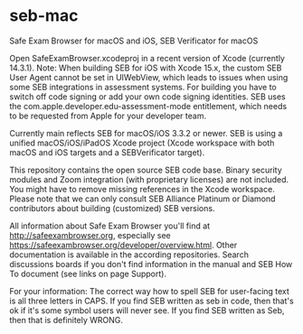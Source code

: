# seb-mac
Safe Exam Browser for macOS and iOS,
SEB Verificator for macOS

Open SafeExamBrowser.xcodeproj in a recent version of Xcode (currently 14.3.1). Note: When building SEB for iOS with Xcode 15.x, the custom SEB User Agent cannot be set in UIWebView, which leads to issues when using some SEB integrations in assessment systems. For building you have to switch off code signing or add your own code signing identities. SEB uses the com.apple.developer.edu-assessment-mode entitlement, which needs to be requested from Apple for your developer team.

Currently main reflects SEB for macOS/iOS 3.3.2 or newer. SEB is using a unified macOS/iOS/iPadOS Xcode project (Xcode workspace with both macOS and iOS targets and a SEBVerificator target). 

This repository contains the open source SEB code base. Binary security modules and Zoom integration (with proprietary licenses) are not included. You might have to remove missing references in the Xcode workspace. Please note that we can only consult SEB Alliance Platinum or Diamond contributors about building (customized) SEB versions.

All information about Safe Exam Browser you'll find at http://safeexambrowser.org, especially see https://safeexambrowser.org/developer/overview.html. Other documentation is available in the according repositories. Search discussions boards if you don't find information in the manual and SEB How To document (see links on page Support).

For your information: The correct way how to spell SEB for user-facing text is all three letters in CAPS. If you find SEB written as seb in code, then that's ok if it's some symbol users will never see. If you find SEB written as Seb, then that is definitely WRONG.
